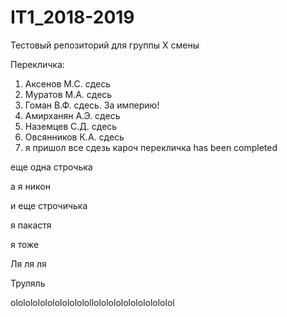 # IT1_2018-2019
Тестовый репoзиторий для группы X смены

Перекличка:
1. Аксенов М.С. сдесь
2. Муратов М.А. сдесь
3. Гоман В.Ф. сдесь. За империю!
4. Амирханян А.Э. сдесь
5. Наземцев С.Д. сдесь
6. Овсянников К.А. сдесь
7. я пришол
все сдезь кароч перекличка has been completed

еще одна строчька

а я никон 

и еще строчичька

я пакастя

я тоже

Ля ля ля


Труляль
















ololololololololololollololololololololololol